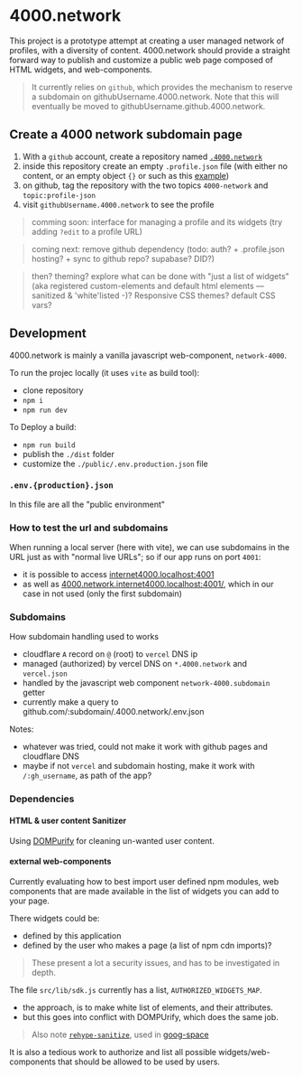 # 4000.network

This project is a prototype attempt at creating a user managed network of
profiles, with a diversity of content. 4000.network should provide a straight
forward way to publish and customize a public web page composed of HTML widgets,
and web-components.

> It currently relies on `github`, which provides the mechanism to reserve a
> subdomain on githubUsername.4000.network. Note that this will eventually be moved to githubUsername.github.4000.network.

## Create a 4000 network subdomain page

1. With a `github` account, create a repository named [`.4000.network`](https://github.com/internet4000/.4000.network)
2. inside this repository create an empty `.profile.json` file (with either no content, or an empty object `{}` or such as this [example](https://github.com/internet4000/.4000.network "a .4000.network github repository for the .profile.json example file used as 4000.network subdomains configuration"))
3. on github, tag the repository with the two topics `4000-network` and `topic:profile-json`
4. visit `githubUsername.4000.network` to see the profile

> comming soon: interface for managing a profile and its widgets (try adding `?edit` to a profile URL)

> coming next: remove github dependency (todo: auth? + .profile.json hosting? + sync to github repo? supabase? DID?)

> then? theming? explore what can be done with "just a list of widgets" (aka registered custom-elements and default html elements — sanitized & 'white'listed -)? Responsive CSS themes? default CSS vars?

## Development

4000.network is mainly a vanilla javascript web-component, `network-4000`.

To run the projec locally (it uses `vite` as build tool):

- clone repository
- `npm i`
- `npm run dev`

To Deploy a build:

- `npm run build`
- publish the `./dist` folder
- customize the `./public/.env.production.json` file

### `.env.{production}.json`

In this file are all the "public environment"

### How to test the url and subdomains

When running a local server (here with vite), we can use subdomains in the URL just as with "normal live URLs"; so if our app runs on port `4001`:

- it is possible to access [internet4000.localhost:4001](http://internet4000.localhost:4001)
- as well as
  [4000.network.internet4000.localhost:4001/](http://4000.network.internet4000.localhost:4001/),
  which in our case in not used (only the first subdomain)

### Subdomains

How subdomain handling used to works
- cloudflare `A` record on `@` (root) to `vercel` DNS ip
- managed (authorized) by vercel DNS on `*.4000.network` and `vercel.json`
- handled by the javascript web component `network-4000.subdomain` getter
- currently make a query to github.com/:subdomain/.4000.network/.env.json

Notes:
- whatever was tried, could not make it work with github pages and
cloudflare DNS
- maybe if not `vercel` and subdomain hosting, make it work with
  `/:gh_username`, as path of the app?

### Dependencies

#### HTML & user content Sanitizer

Using [DOMPurify](https://github.com/cure53/DOMPurify) for cleaning un-wanted
user content.

#### external web-components

Currently evaluating how to best import user defined npm modules, web components
that are made available in the list of widgets you can add to your page.

There widgets could be:

- defined by this application
- defined by the user who makes a page (a list of npm cdn imports)?

> These present a lot a security issues, and has to be investigated in depth.

The file `src/lib/sdk.js` currently has a list, `AUTHORIZED_WIDGETS_MAP`.

- the approach, is to make white list of elements, and their attributes.
- but this goes into conflict with DOMPUrify, which does the same job.

> Also note [`rehype-sanitize`](https://www.npmjs.com/package/rehype-sanitize), used in [goog-space](https://gitlab.com/sctlib/goog-space/-/blob/main/src/space.js#L1-6)

It is also a tedious work to authorize and list all possible widgets/web-components that should be allowed to be used by users.
